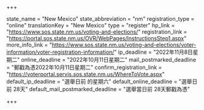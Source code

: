+++

state_name = "New Mexico"
state_abbreviation = "nm"
registration_type = "online"
translationKey = "New Mexico"
type = "register"
hp_link = "https://www.sos.state.nm.us/voting-and-elections/"
registration_link = "https://portal.sos.state.nm.us/OVR/WebPages/InstructionsStep1.aspx"
more_info_link = "https://www.sos.state.nm.us/voting-and-elections/voter-information/voter-registration-information/"
ip_deadline = "2022年11月8日星期二"
online_deadline = "2022年10月11日星期二"
mail_postmarked_deadline = "郵戳為憑2022年10月11日星期二"
confirm_registration_link = "https://voterportal.servis.sos.state.nm.us/WhereToVote.aspx"
default_ip_deadline = "選舉日前 的星期六"
default_online_deadline = "選舉日前 28天"
default_mail_postmarked_deadline = "選舉當日前 28天郵戳為憑"

+++